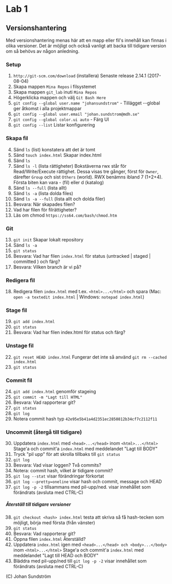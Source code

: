 # Lab 1

## Versionshantering
Med versionshantering menas här att en mapp eller fil's innehåll kan finnas i olika versioner. Det är möjligt och också vanligt att backa till tidigare version om så behövs av någon anledning. 

### Setup
1. ```http://git-scm.com/download``` (installera) Senaste release 2.14.1 (2017-08-04)
2. Skapa mappen ```Mina Repos``` i filsystemet
2. Skapa mappen ```git_lab``` inuti ```Mina Repos```
3. Högerklicka mappen och välj ```Git Bash Here```
3. ```git config --global user.name "johansundstrom"``` - Tillägget --global ger 
åtkomst i alla projektmappar
3. ```git config --global user.email "johan.sundstrom@mdh.se"```
3. ```git config --global color.ui auto``` - Färg UI
3. ```git config --list``` Listar konfigurering

### Skapa fil
4. Sänd ```ls``` (list) konstatera att det är tomt
4. Sänd ```touch index.html``` Skapar index.html
5. Sänd ```ls```
6. Sänd ```ls -l``` (lista rättigheter)
Bokstäverna rwx står för Read/Write/Execute rättighet. Dessa visas tre gånger, först för ```Owner```, därefter ```Group``` och sist ```Others``` (world). RWX benämns ibland 7 (1+2+4). Första biten kan vara - (fil) eller d (katalog)
6. Sänd ```ls --full``` (lista allt)
6. Sänd ```ls -a``` (lista dolda files)
6. Sänd ```ls -a --full``` (lista allt och dolda filer)
7. Besvara: När skapades filen?
8. Vad har filen för filrättigheter?
2. Läs om chmod ```https://ss64.com/bash/chmod.htm```
### Git
13. ```git init``` Skapar lokalt repository
6. Sänd ```ls -a``` 
3. ```git status```
3. Besvara: Vad har filen ```index.html``` för status (untracked | staged | committed ) och färg?
4. Besvara: Vilken branch är vi på?
### Redigera fil
18. Redigera filen ```index.html``` med t.ex. ```<html>...</html>``` och spara (Mac: ```open -a textedit index.html``` | Windows: ```notepad index.html```)
### Stage fil
19. ```git add index.html```
3. ```git status```
3. Besvara: Vad har filen index.html för status och färg?
### Unstage fil
22. ```git reset HEAD index.html``` Fungerar det inte så använd ```git rm --cached index.html```
3. ```git status```
### Commit fil
24. ```git add index.html``` genomför stageing
3. ```git commit -m "Lagt till HTML"```
3. Besvara: Vad rapporterar git?
3. ```git status```
3. ```git log```
3. Notera commit hash typ  `42e95e5b41a4d2351ec2850812b34cf7c2112f11`

### Uncommit (återgå till tidigare)
30. Uppdatera ```index.html``` med ```<head>...</head>``` inom ```<html>...</html>```
Stage'a och commit'a ```index.html``` med meddelandet "Lagt till BODY"
3. Tryck "pil upp" för att skrolla tillbaks till ```git status```
2. ```git log```
2. Besvara: Vad visar loggen? Två commits?
2. Notera: commit hash, vilket är tidigare commit? 
2. ```git log --stat``` visar förändringar förkortat
2. ```git log --pretty=oneline``` visar hash och commit, message och HEAD
2. ```git log -p -2``` tillsammans med pil-upp/ned. visar innehållet som förändrats (avsluta med CTRL-C)
##### Återställ till  tidigare versioner
38. ```git checkout <hash> index.html``` testa att skriva så få hash-tecken som möjligt, börja med första (från vänster)
3. ```git status```
3. Besvara: Vad rapporterar git?
3. Öppna filen ```index.html``` Återställd?
31. Uppdatera ```index.html``` igen med ```<head>...</head> och <body>...</body>``` inom ```<html>...</html>```
Stage'a och commit'a ```index.html``` med meddelandet "Lagt till HEAD och BODY"
2. Bläddra med pil-upp/ned till ```git log -p -2```  visar innehållet som förändrats (avsluta med CTRL-C)

(C) Johan Sundström
